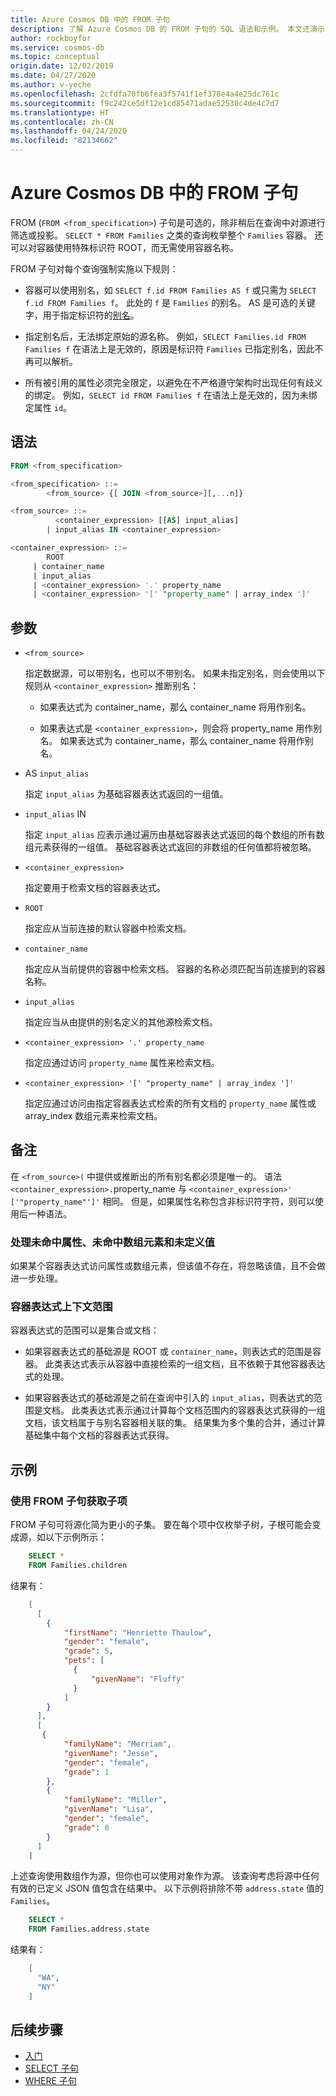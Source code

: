 ```yaml
---
title: Azure Cosmos DB 中的 FROM 子句
description: 了解 Azure Cosmos DB 的 FROM 子句的 SQL 语法和示例。 本文还演示了如何使用 FROM 子句设置结果的范围并获取子项。
author: rockboyfor
ms.service: cosmos-db
ms.topic: conceptual
origin.date: 12/02/2019
ms.date: 04/27/2020
ms.author: v-yeche
ms.openlocfilehash: 2cfdfa70fb6fea3f5741f1ef378e4a4e25dc761c
ms.sourcegitcommit: f9c242ce5df12e1cd85471adae52530c4de4c7d7
ms.translationtype: HT
ms.contentlocale: zh-CN
ms.lasthandoff: 04/24/2020
ms.locfileid: "82134662"
---
```

# <a name="from-clause-in-azure-cosmos-db"></a>Azure Cosmos DB 中的 FROM 子句

FROM (`FROM <from_specification>`) 子句是可选的，除非稍后在查询中对源进行筛选或投影。 `SELECT * FROM Families` 之类的查询枚举整个 `Families` 容器。 还可以对容器使用特殊标识符 ROOT，而无需使用容器名称。

FROM 子句对每个查询强制实施以下规则：

* 容器可以使用别名，如 `SELECT f.id FROM Families AS f` 或只需为 `SELECT f.id FROM Families f`。 此处的 `f` 是 `Families` 的别名。 AS 是可选的关键字，用于指定标识符的[别名](sql-query-aliasing.md)。  

* 指定别名后，无法绑定原始的源名称。 例如，`SELECT Families.id FROM Families f` 在语法上是无效的，原因是标识符 `Families` 已指定别名，因此不再可以解析。  

* 所有被引用的属性必须完全限定，以避免在不严格遵守架构时出现任何有歧义的绑定。 例如，`SELECT id FROM Families f` 在语法上是无效的，因为未绑定属性 `id`。

## <a name="syntax"></a>语法

```sql  
FROM <from_specification>  

<from_specification> ::=   
        <from_source> {[ JOIN <from_source>][,...n]}  

<from_source> ::=   
          <container_expression> [[AS] input_alias]  
        | input_alias IN <container_expression>  

<container_expression> ::=   
        ROOT   
     | container_name  
     | input_alias  
     | <container_expression> '.' property_name  
     | <container_expression> '[' "property_name" | array_index ']'  
```  

## <a name="arguments"></a>参数

- `<from_source>`  

    指定数据源，可以带别名，也可以不带别名。 如果未指定别名，则会使用以下规则从 `<container_expression>` 推断别名：  

    -  如果表达式为 container_name，那么 container_name 将用作别名。  

    -  如果表达式是 `<container_expression>`，则会将 property_name 用作别名。 如果表达式为 container_name，那么 container_name 将用作别名。  

- AS `input_alias`  

    指定 `input_alias` 为基础容器表达式返回的一组值。  

- `input_alias` IN  

    指定 `input_alias` 应表示通过遍历由基础容器表达式返回的每个数组的所有数组元素获得的一组值。 基础容器表达式返回的非数组的任何值都将被忽略。  

- `<container_expression>`  

    指定要用于检索文档的容器表达式。  

- `ROOT`  

    指定应从当前连接的默认容器中检索文档。  

- `container_name`  

    指定应从当前提供的容器中检索文档。 容器的名称必须匹配当前连接到的容器名称。  

- `input_alias`  

    指定应当从由提供的别名定义的其他源检索文档。  

- `<container_expression> '.' property_name`  

    指定应通过访问 `property_name` 属性来检索文档。  

- `<container_expression> '[' "property_name" | array_index ']'`  

    指定应通过访问由指定容器表达式检索的所有文档的 `property_name` 属性或 array_index 数组元素来检索文档。  

## <a name="remarks"></a>备注

在 `<from_source>(` 中提供或推断出的所有别名都必须是唯一的。 语法 `<container_expression>.`property_name 与 `<container_expression>' ['"property_name"']'` 相同。 但是，如果属性名称包含非标识符字符，则可以使用后一种语法。  

### <a name="handling-missing-properties-missing-array-elements-and-undefined-values"></a>处理未命中属性、未命中数组元素和未定义值

如果某个容器表达式访问属性或数组元素，但该值不存在，将忽略该值，且不会做进一步处理。  

### <a name="container-expression-context-scoping"></a>容器表达式上下文范围  

容器表达式的范围可以是集合或文档：  

- 如果容器表达式的基础源是 ROOT 或 `container_name`，则表达式的范围是容器。 此类表达式表示从容器中直接检索的一组文档，且不依赖于其他容器表达式的处理。  

- 如果容器表达式的基础源是之前在查询中引入的 `input_alias`，则表达式的范围是文档。 此类表达式表示通过计算每个文档范围内的容器表达式获得的一组文档，该文档属于与别名容器相关联的集。  结果集为多个集的合并，通过计算基础集中每个文档的容器表达式获得。 

## <a name="examples"></a>示例

### <a name="get-subitems-by-using-the-from-clause"></a>使用 FROM 子句获取子项

FROM 子句可将源化简为更小的子集。 要在每个项中仅枚举子树，子根可能会变成源，如以下示例所示：

```sql
    SELECT *
    FROM Families.children
```

结果有：

```json
    [
      [
        {
            "firstName": "Henriette Thaulow",
            "gender": "female",
            "grade": 5,
            "pets": [
              {
                  "givenName": "Fluffy"
              }
            ]
        }
      ],
      [
       {
            "familyName": "Merriam",
            "givenName": "Jesse",
            "gender": "female",
            "grade": 1
        },
        {
            "familyName": "Miller",
            "givenName": "Lisa",
            "gender": "female",
            "grade": 8
        }
      ]
    ]
```

上述查询使用数组作为源，但你也可以使用对象作为源。 该查询考虑将源中任何有效的已定义 JSON 值包含在结果中。 以下示例将排除不带 `address.state` 值的 `Families`。

```sql
    SELECT *
    FROM Families.address.state
```

结果有：

```json
    [
      "WA",
      "NY"
    ]
```

## <a name="next-steps"></a>后续步骤

- [入门](sql-query-getting-started.md)
- [SELECT 子句](sql-query-select.md)
- [WHERE 子句](sql-query-where.md)

<!-- Update_Description: wording update, update link -->